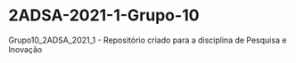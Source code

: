 # 2ADSA-2021-1-Grupo-10
Grupo10_2ADSA_2021_1 - Repositório criado para a disciplina de Pesquisa e Inovação
